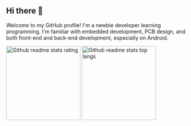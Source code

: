 ## Hi there 👋

<!--
**jiesou/jiesou** is a ✨ _special_ ✨ repository because its `README.md` (this file) appears on your GitHub profile.

Here are some ideas to get you started:

- 🔭 I’m currently working on ...
- 🌱 I’m currently learning ...
- 👯 I’m looking to collaborate on ...
- 🤔 I’m looking for help with ...
- 💬 Ask me about ...
- 📫 How to reach me: ...
- 😄 Pronouns: ...
- ⚡ Fun fact: ...
-->

Welcome to my GitHub profile! I'm a newbie developer learning programming. I'm familiar with embedded development, PCB design, and both front-end and back-end development, especially on Android.

<picture>
  <source
    media="(prefers-color-scheme: dark)"
    srcset="https://github-readme-stats-git-main-jiesous-projects.vercel.app/api?username=jiesou&count_private=true&theme=dark"
  />
  <source
    media="(prefers-color-scheme: light), (prefers-color-scheme: no-preference)"
    srcset="https://github-readme-stats-git-main-jiesous-projects.vercel.app/api?username=jiesou&count_private=true"
  />
  <img
    alt="Github readme stats rating"
    src="https://github-readme-stats-git-main-jiesous-projects.vercel.app/api?username=jiesou&count_private=true"
    height="200"
    align="center"
  />
</picture>
<picture>
  <source
    media="(prefers-color-scheme: dark)"
    srcset="https://github-readme-stats-git-main-jiesous-projects.vercel.app/api/top-langs/?username=jiesou&exclude_repo=jiesou.github.io%2CBlog-Source&count_private=true&hide=c&layout=compact&langs_count=8&card_width=320&theme=dark"
  />
  <img
    alt="Github readme stats top langs"
    src="https://github-readme-stats-git-main-jiesous-projects.vercel.app/api/top-langs/?username=jiesou&exclude_repo=jiesou.github.io,Blog-Source&count_private=true&hide=c&layout=compact&langs_count=8&card_width=320"
    height="200"
    align="center"
  />
</picture>
